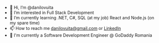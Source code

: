 - 👋 Hi, I’m @danilovuita
- 👀 I’m interested in Full Stack Development
- 🌱 I’m currently learning .NET, C#, SQL (at my job) React and Node.js (on my spare time)
- 📫 How to reach me danilovuita@gmail.com or [LinkedIn](https://www.linkedin.com/in/danilo-dragoslav-vuita/)
- 🏢 I'm currently a Software Development Engineer @ GoDaddy Romania

<!---
danilovuita/danilovuita is a ✨ special ✨ repository because its `README.md` (this file) appears on your GitHub profile.
You can click the Preview link to take a look at your changes.
--->
